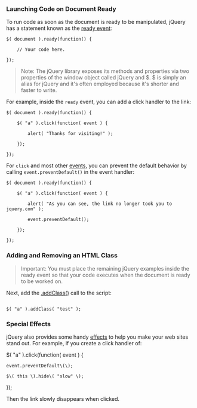 ### **Launching Code on Document Ready**

To run code as soon as the document is ready to be manipulated, jQuery has a statement known as the [ready event](http://api.jquery.com/ready/):

```
$( document ).ready(function() {

    // Your code here.

});
```

> Note: The jQuery library exposes its methods and properties via two properties of the window object called jQuery and $. $ is simply an alias for jQuery and it's often employed because it's shorter and faster to write.

For example, inside the `ready` event, you can add a click handler to the link:

```
$( document ).ready(function() {

    $( "a" ).click(function( event ) {

        alert( "Thanks for visiting!" );

    });

});
```

For `click` and most other [events](http://api.jquery.com/category/events/), you can prevent the default behavior by calling `event.preventDefault()` in the event handler:

```
$( document ).ready(function() {

    $( "a" ).click(function( event ) {

        alert( "As you can see, the link no longer took you to jquery.com" );

        event.preventDefault();

    });

});
```

### **Adding and Removing an HTML Class**

> Important: You must place the remaining jQuery examples inside the ready event so that your code executes when the document is ready to be worked on.

Next, add the [.addClass\(\)](http://api.jquery.com/addClass/) call to the script:

```

$( "a" ).addClass( "test" );
```

### **Special Effects**

jQuery also provides some handy [effects](http://api.jquery.com/category/effects/) to help you make your web sites stand out. For example, if you create a click handler of:

$\( "a" \).click\(function\( event \) {

```
event.preventDefault\(\);

$\( this \).hide\( "slow" \);
```

}\);

Then the link slowly disappears when clicked.

## 

